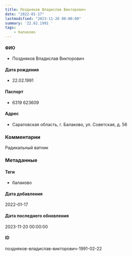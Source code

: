 ```yaml
---
title: Поздняков Владислав Викторович
date: "2022-01-17"
lastmodified: "2023-11-20 00:00:00"
summary: '22.02.1991 '
tags: 
    - балаково
---
```

<!--# pp1-->
<!--## Фигурант-->
<!--### Личные данные-->
#### ФИО
- Поздняков Владислав Викторович
#### Дата рождения
- 22.02.1991
#### Паспорт
- 6319 623609
#### Адрес
- Саратовская область, г. Балаково, ул. Советская, д. 56
### Комментарии
Радикальный ватник
### Метаданные
#### Теги
- балаково
#### Дата добавления
2022-01-17
#### Дата последнего обновления
2023-11-20 00:00:00
#### ID
поздняков-владислав-викторович-1991-02-22
<!--## END;-->
